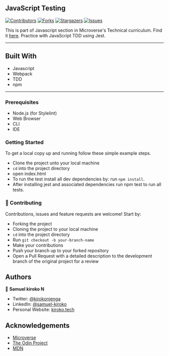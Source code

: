 ## JavaScript Testing

[![Contributors][contributors-shield]][contributors-url]
[![Forks][forks-shield]][forks-url]
[![Stargazers][stars-shield]][stars-url]
[![Issues][issues-shield]][issues-url]

This is part of Javascript section in Microverse's Technical curriculum. Find it [here](https://www.theodinproject.com/courses/javascript/lessons/testing-practice). Practice with JavaScript TDD using Jest.

---

## Built With

- Javascript
- Webpack
- TDD
- npm

---

### Prerequisites

- Node.js (for Stylelint)
- Web Browser
- CLI
- IDE

### Getting Started

To get a local copy up and running follow these simple example steps.

- Clone the project unto your local machine
- `cd` into the project directory
- open index.html
- To run the test install all dev dependencies by: run `npm install`.
- After installing jest and associated dependencies run npm test to run all tests.

### 🤝 Contributing

Contributions, issues and feature requests are welcome! Start by:

- Forking the project
- Cloning the project to your local machine
- `cd` into the project directory
- Run `git checkout -b your-branch-name`
- Make your contributions
- Push your branch up to your forked repository
- Open a Pull Request with a detailed description to the development branch of the original project for a review

## Authors

👤 **Samuel kiroko N**

- Twitter: [@kirokonjenga](https://twitter.com/kirokonjenga)
- LinkedIn: [@samuel-kiroko](https://www.linkedin.com/in/samuel-kiroko/)
- Personal Website: [kiroko.tech](https://www.kiroko.tech/)

<!-- ACKNOWLEDGEMENTS -->

## Acknowledgements

- [Microverse](https://www.microverse.org/)
- [The Odin Project](https://www.theodinproject.com/)
- [MDN](https://developer.mozilla.org/en-US/docs/Web/JavaScript)

<!-- MARKDOWN LINKS & IMAGES -->
<!-- https://www.markdownguide.org/basic-syntax/#reference-style-links -->

[contributors-shield]: https://img.shields.io/github/contributors/Samkiroko/testing-practice-development.svg?style=flat-square
[contributors-url]: https://github.com/Samkiroko/testing-practice-development/graphs/contributors
[forks-shield]: https://img.shields.io/github/forks/Samkiroko/testing-practice-development.svg?style=flat-square
[forks-url]: https://github.com/Samkiroko/testing-practice-development/network/members
[stars-shield]: https://img.shields.io/github/stars/Samkiroko/testing-practice-development.svg?style=flat-square
[stars-url]: https://github.com/Samkiroko/testing-practice-development/stargazers
[issues-shield]: https://img.shields.io/github/issues/Samkiroko/testing-practice-development.svg?style=flat-square
[issues-url]: https://github.com/Samkiroko/testing-practice-development
[product-screenshot]: img/screenshot.PNG
